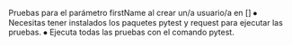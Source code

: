 Pruebas para el parámetro firstName al crear un/a usuario/a en []
⦁	Necesitas tener instalados los paquetes pytest y request para ejecutar las pruebas.
⦁	Ejecuta todas las pruebas con el comando pytest.